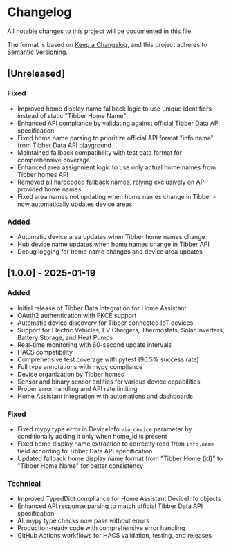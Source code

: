 # Changelog

All notable changes to this project will be documented in this file.

The format is based on [Keep a Changelog](https://keepachangelog.com/en/1.0.0/),
and this project adheres to [Semantic Versioning](https://semver.org/spec/v2.0.0.html).

## [Unreleased]

### Fixed
- Improved home display name fallback logic to use unique identifiers instead of static "Tibber Home Name"
- Enhanced API compliance by validating against official Tibber Data API specification
- Fixed home name parsing to prioritize official API format "info.name" from Tibber Data API playground
- Maintained fallback compatibility with test data format for comprehensive coverage
- Enhanced area assignment logic to use only actual home names from Tibber homes API
- Removed all hardcoded fallback names, relying exclusively on API-provided home names
- Fixed area names not updating when home names change in Tibber - now automatically updates device areas

### Added
- Automatic device area updates when Tibber home names change
- Hub device name updates when home names change in Tibber API
- Debug logging for home name changes and device area updates

## [1.0.0] - 2025-01-19

### Added
- Initial release of Tibber Data integration for Home Assistant
- OAuth2 authentication with PKCE support
- Automatic device discovery for Tibber connected IoT devices
- Support for Electric Vehicles, EV Chargers, Thermostats, Solar Inverters, Battery Storage, and Heat Pumps
- Real-time monitoring with 60-second update intervals
- HACS compatibility
- Comprehensive test coverage with pytest (96.5% success rate)
- Full type annotations with mypy compliance
- Device organization by Tibber homes
- Sensor and binary sensor entities for various device capabilities
- Proper error handling and API rate limiting
- Home Assistant integration with automations and dashboards

### Fixed
- Fixed mypy type error in DeviceInfo `via_device` parameter by conditionally adding it only when home_id is present
- Fixed home display name extraction to correctly read from `info.name` field according to Tibber Data API specification
- Updated fallback home display name format from "Tibber Home {id}" to "Tibber Home Name" for better consistency

### Technical
- Improved TypedDict compliance for Home Assistant DeviceInfo objects
- Enhanced API response parsing to match official Tibber Data API specification
- All mypy type checks now pass without errors
- Production-ready code with comprehensive error handling
- GitHub Actions workflows for HACS validation, testing, and releases